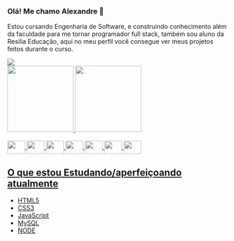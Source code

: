 ### Olá! Me chamo Alexandre 👋
<p>Estou cursando Engenharia de Software, e construindo conhecimento além da faculdade para me tornar programador full stack, também sou aluno da Resilia Educação, aqui no meu perfil você consegue ver meus projetos feitos durante o curso.</p>
<a href="https://www.linkedin.com/in/alexandr3-bastos/" target="_blank"><img src="https://img.shields.io/badge/-LinkedIn-%230077B5?style=for-the-badge&logo=linkedin&logoColor=white" target="_blank"></a>


<div style="display: flex; flex-direction: row;">
  <a href="https://github.com/xand3">
  <img height="150em" src="https://github-readme-stats.vercel.app/api?username=xand3&show_icons=true&theme=tokyonight&include_all_commits=true&count_private=true"/>
  <img height="150em" src="https://github-readme-stats.vercel.app/api/top-langs/?username=xand3&layout=compact&langs_count=7&theme=tokyonight"/>
</div>
 
<div style="display: inline_block;"><br>
  <img align="center" height="30" width="40" src="https://cdn.jsdelivr.net/gh/devicons/devicon/icons/html5/html5-original.svg" />
  <img align="center" height="30" width="40" src="https://cdn.jsdelivr.net/gh/devicons/devicon/icons/css3/css3-original.svg" />
  <img align="center" height="30" width="40" src="https://cdn.jsdelivr.net/gh/devicons/devicon/icons/bootstrap/bootstrap-plain-wordmark.svg" />
  <img align="center" height="30" width="40" src="https://cdn.jsdelivr.net/gh/devicons/devicon/icons/javascript/javascript-original.svg" />
  <img align="center" height="30" width="40" src="https://cdn.jsdelivr.net/gh/devicons/devicon/icons/git/git-original.svg" />
  <img align="center" height="30" width="40" src="https://cdn.jsdelivr.net/gh/devicons/devicon/icons/mysql/mysql-original.svg" />
  <img align="center" height="30" width="40" src="https://cdn.jsdelivr.net/gh/devicons/devicon/icons/nodejs/nodejs-plain-wordmark.svg" />
<div/>
  
 ## O que estou Estudando/aperfeiçoando atualmente
  - HTML5
  - CSS3
  - JavaScript
  - MySQL
  - NODE
